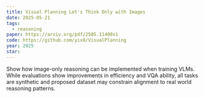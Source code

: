 ```yaml
---
title: Visual Planning Let's Think Only with Images
date: 2025-05-21
tags:
  - reasoning
paper: https://arxiv.org/pdf/2505.11409v1
code: https://github.com/yix8/VisualPlanning
year: 2025
star:
---
```

Show how image-only reasoning can be implemented when training VLMs. While evaluations show improvements in efficiency and VQA ability, all tasks are synthetic and proposed dataset may constrain alignment to real world reasoning patterns. 